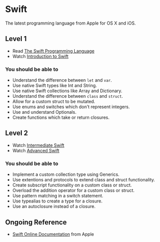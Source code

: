 # Swift

The latest programming language from Apple for OS X and iOS.

## Level 1

* Read [The Swift Programming Language](https://itunes.apple.com/us/book/the-swift-programming-language/id881256329?mt=11)
* Watch [Introduction to Swift](https://developer.apple.com/videos/wwdc/2014/#402-video)

### You should be able to

* Understand the difference between `let` and `var`.
* Use native Swift types like Int and String.
* Use native Swift collections like Array and Dictionary.
* Understand the difference between `class` and `struct`.
* Allow for a custom struct to be mutated.
* Use enums and switches which don't represent integers.
* Use and understand Optionals.
* Create functions which take or return closures.

## Level 2

* Watch [Intermediate Swift](https://developer.apple.com/videos/wwdc/2014/#403-video)
* Watch [Advanced Swift](https://developer.apple.com/videos/wwdc/2014/#404-video)

### You should be able to

* Implement a custom collection type using Generics.
* Use extentions and protocols to extend class and struct functionality.
* Create subscript functionality on a custom class or struct.
* Overload the addition operator for a custom class or struct.
* Use pattern matching in a switch statement.
* Use typealias to create a type for a closure.
* Use an autoclosure instead of a closure.

## Ongoing Reference

* [Swift Online Documentation](https://developer.apple.com/library/prerelease/ios/documentation/Swift/Conceptual/Swift_Programming_Language/) from Apple
